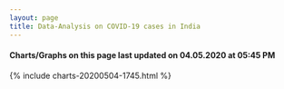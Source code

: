 ```yaml
---
layout: page
title: Data-Analysis on COVID-19 cases in India
---
```

#### Charts/Graphs on this page last updated on 04.05.2020 at 05:45 PM
{% include charts-20200504-1745.html %}